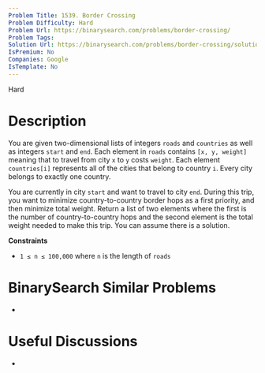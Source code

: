 ```yaml
---
Problem Title: 1539. Border Crossing
Problem Difficulty: Hard
Problem Url: https://binarysearch.com/problems/border-crossing/
Problem Tags: 
Solution Url: https://binarysearch.com/problems/border-crossing/solutions/
IsPremium: No
Companies: Google
IsTemplate: No
---
```


<span style="color: ;">Hard</span>

# Description

You are given two-dimensional lists of integers `roads` and `countries` as well as integers `start` and `end`. Each element in `roads` contains `[x, y, weight]` meaning that to travel from city `x` to `y` costs `weight`. Each element `countries[i]` represents all of the cities that belong to country `i`. Every city belongs to exactly one country.

You are currently in city `start` and want to travel to city `end`. During this trip, you want to minimize country-to-country border hops as a first priority, and then minimize total weight. Return a list of two elements where the first is the number of country-to-country hops and the second element is the total weight needed to make this trip. You can assume there is a solution.

**Constraints**
- `1 ≤ n ≤ 100,000` where `n` is the length of `roads`

# BinarySearch Similar Problems

- []()

# Useful Discussions

- []()
